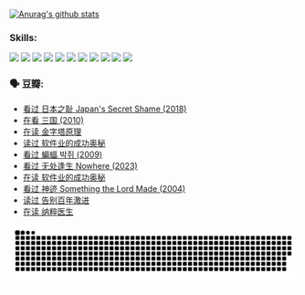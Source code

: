 
[![Anurag's github stats](https://github-readme-stats.vercel.app/api?username=w940853815)](https://github.com/anuraghazra/github-readme-stats)

### Skills:

<code><img height="32" src="https://cdn.jsdelivr.net/npm/simple-icons@v5/icons/python.svg"></code>
<code><img height="32" src="https://cdn.jsdelivr.net/npm/simple-icons@v5/icons/javascript.svg"></code>
<code><img height="32" src="https://cdn.jsdelivr.net/npm/simple-icons@v5/icons/django.svg"></code>
<code><img height="32" src="https://cdn.jsdelivr.net/npm/simple-icons@v5/icons/flask.svg"></code>
<code><img height="32" src="https://cdn.jsdelivr.net/npm/simple-icons@v5/icons/vuetify.svg"></code>
<code><img height="32" src="https://cdn.jsdelivr.net/npm/simple-icons@v5/icons/git.svg"></code>
<code><img height="32" src="https://cdn.jsdelivr.net/npm/simple-icons@v5/icons/docker.svg"></code>
<code><img height="32" src="https://cdn.jsdelivr.net/npm/simple-icons@v5/icons/postgresql.svg"></code>
<code><img height="32" src="https://cdn.jsdelivr.net/npm/simple-icons@v5/icons/elasticsearch.svg"></code>
<code><img height="32" src="https://cdn.jsdelivr.net/npm/simple-icons@v5/icons/macos.svg"></code>
<code><img height="32" src="https://cdn.jsdelivr.net/npm/simple-icons@v5/icons/linux.svg"></code>

### 🗣 豆瓣:

<!-- DOUBAN-ACTIVITIES:START -->
- [看过 日本之耻 Japan's Secret Shame‎ (2018)](https://www.douban.com/people/136069238/status/4431579101/?_i=00096413)
- [在看 三国‎ (2010)](https://www.douban.com/people/136069238/status/4430559482/?_i=00096413)
- [在读 金字塔原理](https://www.douban.com/people/136069238/status/4424812753/?_i=00096413)
- [读过 软件业的成功奥秘](https://www.douban.com/people/136069238/status/4424809958/?_i=00096413)
- [看过 蝙蝠 박쥐‎ (2009)](https://www.douban.com/people/136069238/status/4422787315/?_i=00096413)
- [看过 无处逢生 Nowhere‎ (2023)](https://www.douban.com/people/136069238/status/4416454713/?_i=00096413)
- [在读 软件业的成功奥秘](https://www.douban.com/people/136069238/status/4414815312/?_i=00096413)
- [看过 神迹 Something the Lord Made‎ (2004)](https://www.douban.com/people/136069238/status/4409691983/?_i=00096413)
- [读过 告别百年激进](https://www.douban.com/people/136069238/status/4406414036/?_i=00096413)
- [在读 纳粹医生](https://www.douban.com/people/136069238/status/4406413750/?_i=00096413)
<!-- DOUBAN-ACTIVITIES:END -->


![Snake animation](https://raw.githubusercontent.com/w940853815/w940853815/output/github-contribution-grid-snake.svg)

<!--
**w940853815/w940853815** is a ✨ _special_ ✨ repository because its `README.md` (this file) appears on your GitHub profile.

Here are some ideas to get you started:

- 🔭 I’m currently working on ...
- 🌱 I’m currently learning ...
- 👯 I’m looking to collaborate on ...
- 🤔 I’m looking for help with ...
- 💬 Ask me about ...
- 📫 How to reach me: ...
- 😄 Pronouns: ...
- ⚡ Fun fact: ...
-->
